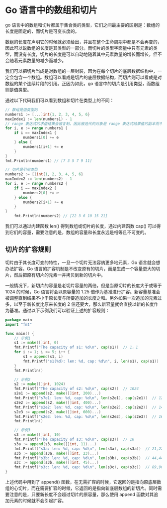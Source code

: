 ﻿# Go 语言中的数组和切片

go 语言中的数组和切片都属于集合类的类型，它们之间最主要的区别是：数组的长度是固定的，而切片是可变长度的。

数组的长度在声明它的时候就必须给出，并且在整个生命周期中都是不会再变的，因此可以说数组的长度是其类型的一部分。而切片的类型字面量中只有元素的类型，而没有长度，切片的长度是可以自动地随着其中元素数量的增长而增长，但不会随着元素数量的减少而减少。

我们可以把切片当成是对数组的一层封装，因为在每个切片的底层数据结构中，一定会包含一个数组。数组可以看成是切片的底层数据结构，而切片则可以看成是对数组的某个连续片段的引用。正因为如此，go 语言中的切片是引用类型，而数组则是值类型。

通过以下代码我们可以看到数组和切片在类型上的不同：
```go
// 数组是值类型的
numbers1 := [...]int{1, 2, 3, 4, 5, 6}
maxIndex1 := len(numbers1) - 1
// range 表达式的求值结果会被复制，因此被迭代的对象是 range 表达式结果值的副本而不是原值
for i, e := range numbers1 {
	if i == maxIndex1 {
		numbers1[0] += e
	} else {
		numbers1[i+1] += e
	}
}
fmt.Println(numbers1) // [7 3 5 7 9 11]

// 切片是引用类型
numbers2 := []int{1, 2, 3, 4, 5, 6}
maxIndex2 := len(numbers2) - 1
for i, e := range numbers2 {
	if i == maxIndex2 {
		numbers2[0] += e
	} else {
		numbers2[i+1] += e
	}
}
	fmt.Println(numbers2) // [22 3 6 10 15 21]
```

我们可以通过内建函数 len() 得到数组或切片的长度，通过内建函数 cap() 可以得到它们的容量，需要注意的是，数组的容量和长度永远是相等且不可变的。

## 切片的扩容规则
切片由于其长度可变的特性，一旦一个切片无法容纳更多地元素，Go 语言就会想办法扩容。Go 语言的扩容机制是不改变原有的切片，而是生成一个容量更大的切片，然后把原有切片的元素一并拷贝到新的切片中。

一般情况下，新切片的容量是老切片容量的两倍，但是当原切片的长度大于或等于 1024 的时候，Go 语言将会以原容量的 1.25 倍作为基准进行扩容。新容量基准会被调整直到结果不小于原长度与所要追加的长度之和。另外如果一次追加的元素过多，以至于新长度比原来长度的 2 倍还要大，那么新容量就会直接以新的长度作为基准。通过以下示例我们可以验证上述的扩容规则：
```go
package main
import "fmt"

func main() {
	// 示例1
	s1 := make([]int, 0)
	fmt.Printf("The capacity of s1: %d\n", cap(s1))  // 1，1
	for i := 1; i <= 5; i++ {
		s1 = append(s1, i)
		fmt.Printf("s1(%d): len: %d, cap: %d\n", i, len(s1), cap(s1))
	}
	fmt.Println()

	// 示例2
	s2 := make([]int, 1024)
	fmt.Printf("The capacity of s2: %d\n", cap(s2))  // 1024
	s2e1 := append(s2, make([]int, 200)...)
	fmt.Printf("s7e1: len: %d, cap: %d\n", len(s2e1), cap(s2e1))  // 1224（1024+200），1280（1024*1.25）
	s2e2 := append(s2, make([]int, 400)...)
	fmt.Printf("s2e2: len: %d, cap: %d\n", len(s2e2), cap(s2e2))  // 1424，1696
	s2e3 := append(s2, make([]int, 600)...)
	fmt.Printf("s2e3: len: %d, cap: %d\n", len(s2e3), cap(s2e3))  // 1624,2048
	fmt.Println()

	// 示例3
	s3 := make([]int, 10)
	fmt.Printf("The capacity of s3: %d\n", cap(s3))  // 10
	s3a := append(s3, make([]int, 11)...)
	fmt.Printf("s3a: len: %d, cap: %d\n", len(s3a), cap(s3a))  // 21,22
	s3b := append(s3a, make([]int, 23)...)
	fmt.Printf("s3b: len: %d, cap: %d\n", len(s3b), cap(s3b))  // 44,44
	s3c := append(s3b, make([]int, 45)...)
	fmt.Printf("s3c: len: %d, cap: %d\n", len(s3c), cap(s3c))  // 89,96
}
```

上述代码中用到了 append() 函数，在无需扩容的时候，它返回的是指向原底层数组的心切片，而在需要扩容的时候，它返回的是指向新底层数组的新切片。同时需要注意的是，只要新长度不会超过切片的原容量，那么使用 append 函数对其追加元素的时候就不会引起扩容。